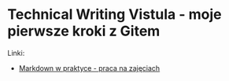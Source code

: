 # Technical Writing Vistula - moje pierwsze kroki z Gitem

Linki:
- [Markdown w praktyce - praca na zajęciach](markdown.md)
